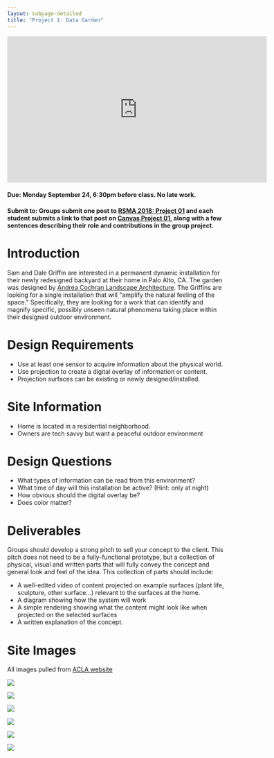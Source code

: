 ```yaml
---
layout: subpage-detailed
title: "Project 1: Data Garden"
---
```


<iframe src="https://player.vimeo.com/video/115082758?color=fffffff&title=0&byline=0&portrait=0" width="600" height="338" frameborder="0" webkitallowfullscreen mozallowfullscreen allowfullscreen></iframe>

#### Due: Monday September 24, 6:30pm before class. No late work.

#### Submit to: Groups submit one post to [RSMA 2018: Project 01](http://ideate.xsead.cmu.edu/gallery/pools/projec-01-data-garden) and each student submits a link to that post on [Canvas Project 01](https://canvas.cmu.edu/courses/6049/assignments/100772), along with a few sentences describing their role and contributions in the group project.

# Introduction

Sam and Dale Griffin are interested in a permanent dynamic installation for their newly redesigned backyard at their home in Palo Alto, CA. The garden was designed by [Andrea Cochran Landscape Architecture](http://acochran.com/). The Griffins are looking for a single installation that will "amplify the natural feeling of the space." Specifically, they are looking for a work that can identify and magnify specific, possibly unseen natural phenomena taking place within their designed outdoor environment.

# Design Requirements

- Use at least one sensor to acquire information about the physical world.
- Use projection to create a digital overlay of information or content.
- Projection surfaces can be existing or newly designed/installed.

# Site Information

- Home is located in a residential neighborhood.
- Owners are tech savvy but want a peaceful outdoor environment

# Design Questions

- What types of information can be read from this environment?
- What time of day will this installation be active? (Hint: only at night)
- How obvious should the digital overlay be?
- Does color matter?

# Deliverables

Groups should develop a strong pitch to sell your concept to the client. This pitch does not need to be a fully-functional prototype, but a collection of physical, visual and written parts that will fully convey the concept and general look and feel of the idea. This collection of parts should include:

- A well-edited video of content projected on example surfaces (plant life, sculpture, other surface...) relevant to the surfaces at the home.
- A diagram showing how the system will work
- A simple rendering showing what the content might look like when projected on the selected surfaces
- A written explanation of the concept.

# Site Images

All images pulled from [ACLA website](http://acochran.com/homeinpaloalto/)

<img 
src="{{site.baseurl}}/assets/1178_01.png" 
style="max-width: 600px;" 
/>

<img 
src="{{site.baseurl}}/assets/1178_02.png" 
style="max-width: 600px;" 
/>

<img 
src="{{site.baseurl}}/assets/1178_03.png" 
style="max-width: 600px;" 
/>

<img 
src="{{site.baseurl}}/assets/1178_04.png" 
style="max-width: 600px;" 
/>

<img 
src="{{site.baseurl}}/assets/1178_015png" 
style="max-width: 600px;" 
/>

<img 
src="{{site.baseurl}}/assets/1178_06.png" 
style="max-width: 600px;" 
/>
